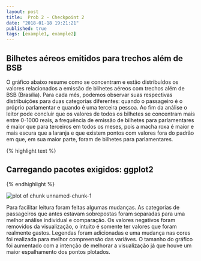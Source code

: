 ```yaml
---
layout: post
title:  Prob 2 - Checkpoint 2
date: "2018-01-18 19:21:21"
published: true
tags: [example1, example2]
---
```


## Bilhetes aéreos emitidos para trechos além de BSB

O gráfico abaixo resume como se concentram e estão distribuídos os valores relacionados a emissão de blihetes aéreos com trechos além de BSB (Brasília). Para cada mês, podemos observar suas respectivas distribuições para duas categorias diferentes: quando o passageiro é o próprio parlamentar e quando é uma terceira pessoa. Ao fim da análise o leitor pode concluir que os valores de todos os bilhetes se concentram mais entre 0-1000 reais, a frequência de emissão de bilhetes para parlamentares é maior que para terceiros em todos os meses, pois a macha roxa é maior e mais escura que a laranja e que existem pontos com valores fora do padrão em que, em sua maior parte, foram de bilhetes para parlamentares. 

{% highlight text %}
## Carregando pacotes exigidos: ggplot2
{% endhighlight %}

![plot of chunk unnamed-chunk-1](/AD1/figure/source/prob-2-checkpoint-2/2018-01-18-prob-2-checkpoint-2/unnamed-chunk-1-1.png)

Para facilitar leitura foram feitas algumas mudanças. As categorias de passageiros que antes estavam sobrepostas foram separadas para uma melhor análise individual e comparação. Os valores negativos foram removidos da visualização, o intuito é somente ter valores que foram realmente gastos. Legendas foram adicionadas e uma mudança nas cores foi realizada para melhor compreensão das variáves. O tamanho do gráfico foi aumentado com a intenção de melhorar a visualização já que houve um maior espalhamento dos pontos plotados.
